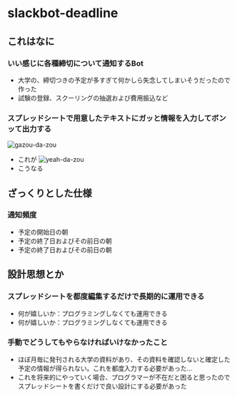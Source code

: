 # slackbot-deadline

## これはなに

### いい感じに各種締切について通知するBot

- 大学の、締切つきの予定が多すぎて何かしら失念してしまいそうだったので作った
- 試験の登録、スクーリングの抽選および費用振込など

### スプレッドシートで用意したテキストにガッと情報を入力してボンッて出力する

![gazou-da-zou](https://github.com/koshikake-me/slackbot-deadline/assets/99068190/af443d0f-a271-480a-9065-1eaf9e1b35c7)
- これが
![yeah-da-zou](https://github.com/koshikake-me/slackbot-deadline/assets/99068190/81c6a8b4-7963-4e7a-8d73-dcaf1a13f781)
- こうなる

## ざっくりとした仕様

### 通知頻度

- 予定の開始日の朝
- 予定の終了日およびその前日の朝
- 予定の終了日およびその前日の朝

## 設計思想とか

### スプレッドシートを都度編集するだけで長期的に運用できる

- 何が嬉しいか：プログラミングしなくても運用できる
- 何が嬉しいか：プログラミングしなくても運用できる

### 手動でどうしてもやらなければいけなかったこと

- ほぼ月毎に発刊される大学の資料があり、その資料を確認しないと確定した予定の情報が得られない。これを都度入力する必要があった...
- これを将来的にやっていく場合、プログラマーが不在だと困ると思ったのでスプレッドシートを書くだけで良い設計にする必要があった
